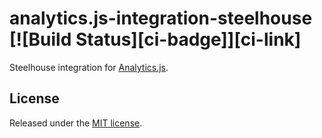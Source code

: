 # analytics.js-integration-steelhouse [![Build Status][ci-badge]][ci-link]

Steelhouse integration for [Analytics.js][].

## License

Released under the [MIT license](LICENSE).


[Analytics.js]: https://segment.com/docs/libraries/analytics.js/
